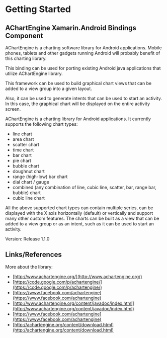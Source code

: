 # Getting Started

## AChartEngine Xamarin.Android Bindings Component

AChartEngine is a charting software library for Android applications. 
Mobile phones, tablets and other gadgets running Android will probably benefit of 
this charting library.

This binding can be used for porting existing Android java applications that utilize
AChartEngine library.

This framework can be used to build graphical chart views that can be added to a view 
group into a given layout. 

Also, it can be used to generate intents that can be used to start an activity. In this case, 
the graphical chart will be displayed on the entire activity screen. 

AChartEngine is a charting library for Android applications. It currently supports the 
following chart types:

*	line chart
*	area chart
*	scatter chart
*	time chart
*	bar chart
*	pie chart
*	bubble chart
*	doughnut chart
*	range (high-low) bar chart
*	dial chart / gauge
*	combined (any combination of line, cubic line, scatter, bar, range bar, bubble) chart
*	cubic line chart

All the above supported chart types can contain multiple series, can be displayed with 
the X axis horizontally (default) or vertically and support many other custom features. 
The charts can be built as a view that can be added to a view group or as an intent, 
such as it can be used to start an activity.
 

Version: Release 1.1.0


## Links/References

More about the library:

*	[http://www.achartengine.org/](http://www.achartengine.org/)
*	[https://code.google.com/p/achartengine/](https://code.google.com/p/achartengine/)
*	[https://www.facebook.com/achartengine](https://www.facebook.com/achartengine)
*	[http://www.achartengine.org/content/javadoc/index.html](http://www.achartengine.org/content/javadoc/index.html)
*	[https://www.facebook.com/achartengine](https://www.facebook.com/achartengine)
*	[http://achartengine.org/content/download.html](http://achartengine.org/content/download.html)




